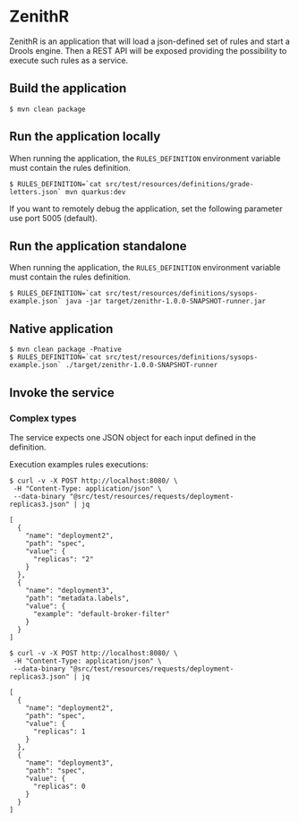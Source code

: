# ZenithR

ZenithR is an application that will load a json-defined set of rules and start a Drools engine. 
Then a REST API will be exposed providing the possibility to execute such rules as a service.

## Build the application

```{bash}
$ mvn clean package
```

## Run the application locally

When running the application, the `RULES_DEFINITION` environment variable must contain the rules definition.

```{bash}
$ RULES_DEFINITION=`cat src/test/resources/definitions/grade-letters.json` mvn quarkus:dev
```

If you want to remotely debug the application, set the following parameter use port 5005 (default).

## Run the application standalone

When running the application, the `RULES_DEFINITION` environment variable must contain the rules definition.

```{bash}
$ RULES_DEFINITION=`cat src/test/resources/definitions/sysops-example.json` java -jar target/zenithr-1.0.0-SNAPSHOT-runner.jar
```

## Native application

```{bash}
$ mvn clean package -Pnative
$ RULES_DEFINITION=`cat src/test/resources/definitions/sysops-example.json` ./target/zenithr-1.0.0-SNAPSHOT-runner
```

## Invoke the service

### Complex types

The service expects one JSON object for each input defined in the definition.

Execution examples rules executions:

```{bash}
$ curl -v -X POST http://localhost:8080/ \                                                   
 -H "Content-Type: application/json" \
 --data-binary "@src/test/resources/requests/deployment-replicas3.json" | jq

[
  {
    "name": "deployment2",
    "path": "spec",
    "value": {
      "replicas": "2"
    }
  },
  {
    "name": "deployment3",
    "path": "metadata.labels",
    "value": {
      "example": "default-broker-filter"
    }
  }
]
```
```{bash}
$ curl -v -X POST http://localhost:8080/ \                                                   
 -H "Content-Type: application/json" \
 --data-binary "@src/test/resources/requests/deployment-replicas3.json" | jq

[
  {
    "name": "deployment2",
    "path": "spec",
    "value": {
      "replicas": 1
    }
  },
  {
    "name": "deployment3",
    "path": "spec",
    "value": {
      "replicas": 0
    }
  }
]
```
 